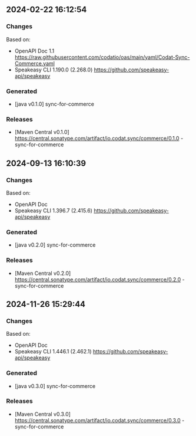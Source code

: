 

## 2024-02-22 16:12:54
### Changes
Based on:
- OpenAPI Doc 1.1 https://raw.githubusercontent.com/codatio/oas/main/yaml/Codat-Sync-Commerce.yaml
- Speakeasy CLI 1.190.0 (2.268.0) https://github.com/speakeasy-api/speakeasy
### Generated
- [java v0.1.0] sync-for-commerce
### Releases
- [Maven Central v0.1.0] https://central.sonatype.com/artifact/io.codat.sync/commerce/0.1.0 - sync-for-commerce

## 2024-09-13 16:10:39
### Changes
Based on:
- OpenAPI Doc  
- Speakeasy CLI 1.396.7 (2.415.6) https://github.com/speakeasy-api/speakeasy
### Generated
- [java v0.2.0] sync-for-commerce
### Releases
- [Maven Central v0.2.0] https://central.sonatype.com/artifact/io.codat.sync/commerce/0.2.0 - sync-for-commerce

## 2024-11-26 15:29:44
### Changes
Based on:
- OpenAPI Doc  
- Speakeasy CLI 1.446.1 (2.462.1) https://github.com/speakeasy-api/speakeasy
### Generated
- [java v0.3.0] sync-for-commerce
### Releases
- [Maven Central v0.3.0] https://central.sonatype.com/artifact/io.codat.sync/commerce/0.3.0 - sync-for-commerce